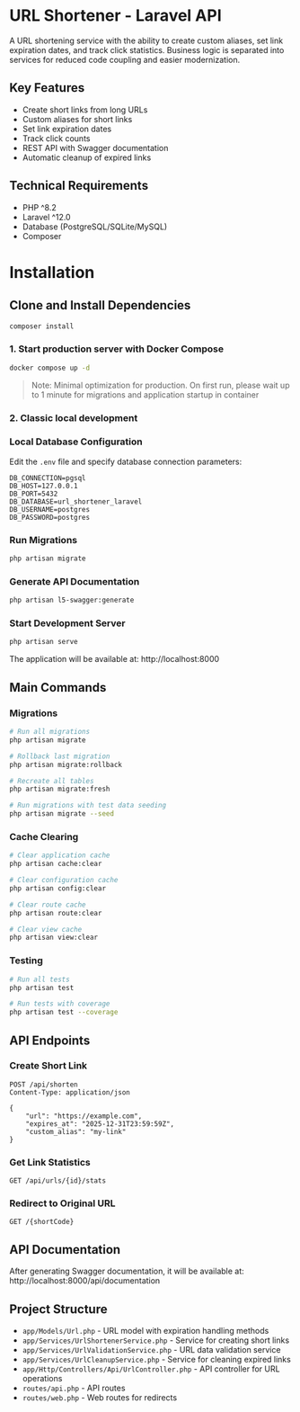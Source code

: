 # URL Shortener - Laravel API

A URL shortening service with the ability to create custom aliases, set link expiration dates, and track click statistics. 
Business logic is separated into services for reduced code coupling and easier modernization.

## Key Features

- Create short links from long URLs
- Custom aliases for short links
- Set link expiration dates
- Track click counts
- REST API with Swagger documentation
- Automatic cleanup of expired links

## Technical Requirements

- PHP ^8.2
- Laravel ^12.0
- Database (PostgreSQL/SQLite/MySQL)
- Composer

# Installation

## Clone and Install Dependencies

```bash
composer install
```
### 1. Start production server with Docker Compose
```bash
docker compose up -d
```
> Note: Minimal optimization for production. On first run, please wait up to 1 minute for migrations and application startup in container

###  2. Classic local development

### Local Database Configuration

Edit the `.env` file and specify database connection parameters:

```env
DB_CONNECTION=pgsql
DB_HOST=127.0.0.1
DB_PORT=5432
DB_DATABASE=url_shortener_laravel
DB_USERNAME=postgres
DB_PASSWORD=postgres
```

### Run Migrations

```bash
php artisan migrate
```

### Generate API Documentation

```bash
php artisan l5-swagger:generate
```

### Start Development Server

```bash
php artisan serve
```

The application will be available at: http://localhost:8000

## Main Commands

### Migrations

```bash
# Run all migrations
php artisan migrate

# Rollback last migration
php artisan migrate:rollback

# Recreate all tables
php artisan migrate:fresh

# Run migrations with test data seeding
php artisan migrate --seed
```

### Cache Clearing

```bash
# Clear application cache
php artisan cache:clear

# Clear configuration cache
php artisan config:clear

# Clear route cache
php artisan route:clear

# Clear view cache
php artisan view:clear
```

### Testing

```bash
# Run all tests
php artisan test

# Run tests with coverage
php artisan test --coverage
```

## API Endpoints

### Create Short Link

```http
POST /api/shorten
Content-Type: application/json

{
    "url": "https://example.com",
    "expires_at": "2025-12-31T23:59:59Z",
    "custom_alias": "my-link"
}
```

### Get Link Statistics

```http
GET /api/urls/{id}/stats
```

### Redirect to Original URL

```http
GET /{shortCode}
```

## API Documentation

After generating Swagger documentation, it will be available at:
http://localhost:8000/api/documentation

## Project Structure

- `app/Models/Url.php` - URL model with expiration handling methods
- `app/Services/UrlShortenerService.php` - Service for creating short links
- `app/Services/UrlValidationService.php` - URL data validation service
- `app/Services/UrlCleanupService.php` - Service for cleaning expired links
- `app/Http/Controllers/Api/UrlController.php` - API controller for URL operations
- `routes/api.php` - API routes
- `routes/web.php` - Web routes for redirects
